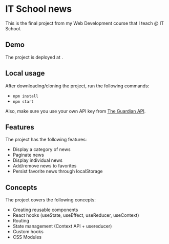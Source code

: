 # IT School news

This is the final project from my Web Development course that I teach @ IT School.

## Demo

The project is deployed at []().

## Local usage

After downloading/cloning the project, run the following commands:

- `npm install`
- `npm start`

Also, make sure you use your own API key from [The Guardian API](https://open-platform.theguardian.com/documentation/).

## Features

The project has the following features:

- Display a category of news
- Paginate news
- Display individual news
- Add/remove news to favorites
- Persist favorite news through localStorage

## Concepts

The project covers the following concepts:

- Creating reusable components
- React hooks (useState, useEffect, useReducer, useContext)
- Routing
- State management (Context API + usereducer)
- Custom hooks
- CSS Modules
